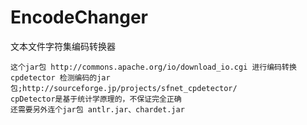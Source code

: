 EncodeChanger
=============

文本文件字符集编码转换器

	这个jar包 http://commons.apache.org/io/download_io.cgi 进行编码转换
	cpdetector 检测编码的jar包;http://sourceforge.jp/projects/sfnet_cpdetector/
	cpDetector是基于统计学原理的，不保证完全正确
	还需要另外连个jar包 antlr.jar、chardet.jar
